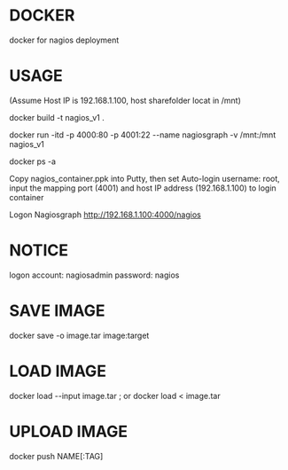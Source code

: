 # DOCKER
docker for nagios deployment

# USAGE

(Assume Host IP is 192.168.1.100, host sharefolder locat in /mnt)

docker build -t nagios_v1 .

docker run -itd -p 4000:80 -p 4001:22 --name nagiosgraph -v /mnt:/mnt nagios_v1

docker ps -a

Copy nagios_container.ppk into Putty, then set Auto-login username: root, input the mapping port (4001) and host IP address (192.168.1.100) to login container

Logon Nagiosgraph http://192.168.1.100:4000/nagios

# NOTICE
logon account: nagiosadmin password: nagios

# SAVE IMAGE
docker save -o image.tar image:target

# LOAD IMAGE
docker load --input image.tar ; or docker load < image.tar

# UPLOAD IMAGE
docker push NAME[:TAG]
